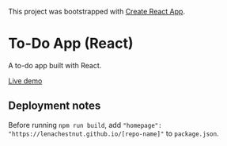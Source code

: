 This project was bootstrapped with [Create React App](https://github.com/facebook/create-react-app).

# To-Do App (React)

A to-do app built with React.

[Live demo](https://lenachestnut.github.io/react-to-do/)

## Deployment notes

Before running `npm run build`, add `"homepage": "https://lenachestnut.github.io/[repo-name]"` to `package.json`.
